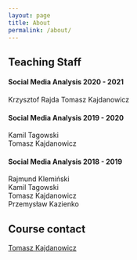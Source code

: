 ```yaml
---
layout: page
title: About
permalink: /about/
---
```



Teaching Staff
---

#### Social Media Analysis 2020 - 2021
Krzysztof Rajda
Tomasz Kajdanowicz

#### Social Media Analysis 2019 - 2020
Kamil Tagowski  
Tomasz Kajdanowicz

#### Social Media Analysis 2018 - 2019
Rajmund Klemiński    
Kamil Tagowski  
Tomasz Kajdanowicz  
Przemysław Kazienko  

Course contact
---

[Tomasz Kajdanowicz](mailto:tomasz.kajdanowicz@pwr.edu.pl)  
